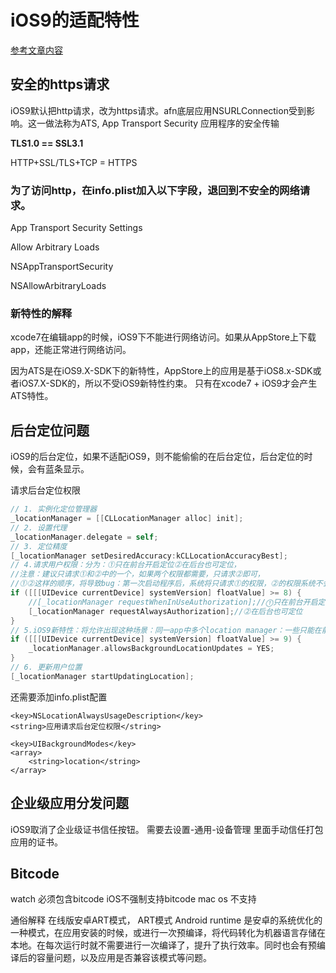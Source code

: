 # iOS9的适配特性

[参考文章内容](https://github.com/ChenYilong/iOS9AdaptationTips#certificate-transparency)

## 安全的https请求

iOS9默认把http请求，改为https请求。afn底层应用NSURLConnection受到影响。这一做法称为ATS, App Transport Security 应用程序的安全传输

**TLS1.0 == SSL3.1**


HTTP+SSL/TLS+TCP = HTTPS

### 为了访问http，在info.plist加入以下字段，退回到不安全的网络请求。

App Transport Security Settings

Allow Arbitrary Loads

NSAppTransportSecurity

NSAllowArbitraryLoads

### 新特性的解释

xcode7在编辑app的时候，iOS9下不能进行网络访问。如果从AppStore上下载app，还能正常进行网络访问。

因为ATS是在iOS9.X-SDK下的新特性，AppStore上的应用是基于iOS8.x-SDK或者iOS7.X-SDK的，所以不受iOS9新特性约束。 只有在xcode7 + iOS9才会产生ATS特性。

## 后台定位问题

iOS9的后台定位，如果不适配iOS9，则不能偷偷的在后台定位，后台定位的时候，会有蓝条显示。

请求后台定位权限

```Objective-C
// 1. 实例化定位管理器
_locationManager = [[CLLocationManager alloc] init];
// 2. 设置代理
_locationManager.delegate = self;
// 3. 定位精度
[_locationManager setDesiredAccuracy:kCLLocationAccuracyBest];
// 4.请求用户权限：分为：⓵只在前台开启定位⓶在后台也可定位，
//注意：建议只请求⓵和⓶中的一个，如果两个权限都需要，只请求⓶即可，
//⓵⓶这样的顺序，将导致bug：第一次启动程序后，系统将只请求⓵的权限，⓶的权限系统不会请求，只会在下一次启动应用时请求⓶
if ([[[UIDevice currentDevice] systemVersion] floatValue] >= 8) {
	//[_locationManager requestWhenInUseAuthorization];//⓵只在前台开启定位
	[_locationManager requestAlwaysAuthorization];//⓶在后台也可定位
}
// 5.iOS9新特性：将允许出现这种场景：同一app中多个location manager：一些只能在前台定位，另一些可在后台定位（并可随时禁止其后台定位）。
if ([[[UIDevice currentDevice] systemVersion] floatValue] >= 9) {
	_locationManager.allowsBackgroundLocationUpdates = YES;
}
// 6. 更新用户位置
[_locationManager startUpdatingLocation];
```

还需要添加info.plist配置

```
<key>NSLocationAlwaysUsageDescription</key>
<string>应用请求后台定位权限</string>
	
<key>UIBackgroundModes</key>
<array>
    <string>location</string>
</array>
```

## 企业级应用分发问题

iOS9取消了企业级证书信任按钮。
需要去设置-通用-设备管理 里面手动信任打包应用的证书。

## Bitcode

watch 必须包含bitcode iOS不强制支持bitcode  mac os 不支持

通俗解释 在线版安卓ART模式， ART模式 Android runtime 是安卓的系统优化的一种模式，在应用安装的时候，或进行一次预编译，将代码转化为机器语言存储在本地。在每次运行时就不需要进行一次编译了，提升了执行效率。同时也会有预编译后的容量问题，以及应用是否兼容该模式等问题。

